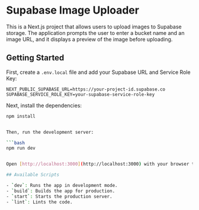 # Supabase Image Uploader

This is a Next.js project that allows users to upload images to Supabase storage. The application prompts the user to enter a bucket name and an image URL, and it displays a preview of the image before uploading.

## Getting Started

First, create a `.env.local` file and add your Supabase URL and Service Role Key:

```
NEXT_PUBLIC_SUPABASE_URL=https://your-project-id.supabase.co
SUPABASE_SERVICE_ROLE_KEY=your-supabase-service-role-key
```

Next, install the dependencies:

```bash
npm install


Then, run the development server:

```bash
npm run dev


Open [http://localhost:3000](http://localhost:3000) with your browser to see the result.

## Available Scripts

- `dev`: Runs the app in development mode.
- `build`: Builds the app for production.
- `start`: Starts the production server.
- `lint`: Lints the code.
